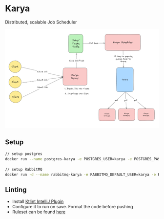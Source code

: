 # Karya
Distributed, scalable Job Scheduler

![overview.png](./docs/media/overiew.png)

## Setup

```bash
// setup postgres
docker run --name postgres-karya -e POSTGRES_USER=karya -e POSTGRES_PASSWORD=karya -e POSTGRES_DB=karya -p 5432:5432 -d postgres

// setup RabbitMQ
docker run -d --name rabbitmq-karya -e RABBITMQ_DEFAULT_USER=karya -e RABBITMQ_DEFAULT_PASS=karya -e RABBITMQ_DEFAULT_VHOST=/ -p 5672:5672 -p 15672:15672 rabbitmq:management
```

## Linting

- Install [Ktlint IntelliJ Plugin](https://pinterest.github.io/ktlint/latest/install/setup/#ktlint-intellij-plugin-for-direct-feedback-while-coding)
- Configure it to run on save. Format the code before pushing
- Ruleset can be found [here](./.editorconfig)

